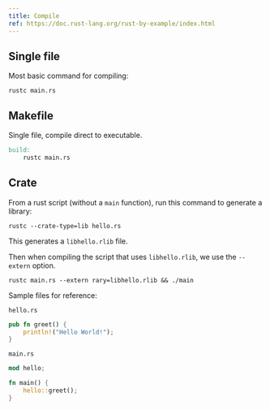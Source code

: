 ```yaml
---
title: Compile
ref: https://doc.rust-lang.org/rust-by-example/index.html
---
```


## Single file

Most basic command for compiling:

```shell
rustc main.rs
```

## Makefile

Single file, compile direct to executable.

```makefile
build:
	rustc main.rs
```

## Crate

From a rust script (without a `main` function),
run this command to generate a library:

```shell
rustc --crate-type=lib hello.rs
```

This generates a `libhello.rlib` file.

Then when compiling the script that uses `libhello.rlib`,
we use the `--extern` option.

```shell
rustc main.rs --extern rary=libhello.rlib && ./main
```

Sample files for reference:

`hello.rs`

```rust
pub fn greet() {
    println!("Hello World!");
}
```

`main.rs`

```rust
mod hello;

fn main() {
    hello::greet();
}
```
